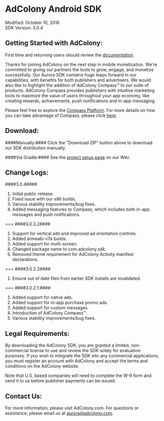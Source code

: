 AdColony Android SDK
==================================
Modified: October 10, 2016<br>
SDK Version: 3.0.4

Getting Started with AdColony:
----------------------------------
First time and returning users should review the [documentation](https://github.com/AdColony/AdColony-Android-SDK-3/wiki).

Thanks for joining AdColony on the next step in mobile monetization. We're committed to giving our partners the tools to grow, engage, and monetize successfully. Our Aurora SDK contains huge leaps forward in our capabilities, with benefits for both publishers and advertisers. We would also like to highlight the addition of AdColony Compass™ to our suite of products. AdColony Compass provides publishers with intuitive marketing tools to maximize the value of users throughout your app economy, like creating rewards, achievements, push notifications and in-app messaging.

Please feel free to explore the [Compass Platform](https://github.com/AdColony/AdColony-Android-SDK-3/wiki/Compass-Features). For more details on how you can take advantage of Compass, please click [here](https://clients.adcolony.com/compass/info).

Download:
----------------------------------
####Manually:####
Click the "Download ZIP" button above to download our SDK distribution manually.

####Via Gradle:####
See the [project setup page](https://github.com/AdColony/AdColony-Android-SDK-3/wiki/Project-Setup) on our Wiki.

Change Logs:
----------------------------------
####3.0.4####
1. Initial public release.<br>
2. Fixed issue with our x86 builds.<br>
3. Various stability improvements/bug fixes.
4. Added messaging features to Compass, which includes both in-app messages and push notifications.

===
####3.0.3.2####
1. Support for vertical ads and improved ad orientation controls.<br>
2. Added armeabi-v7a builds.<br>
3. Added support for multi-screen.<br>
4. Changed package name to com.adcolony.sdk.<br>
5. Removed theme requirement for AdColony Activity manifest declarations.

===
####3.0.2.2####
1. Ensure out of date files from earlier SDK installs are invalidated.

===
####3.0.2.1:####
1. Added support for native ads.<br>
2. Added support for in-app purchase promo ads.<br>
3. Added support for custom messages.<br>
4. Introduction of AdColony Compass™.<br>
5. Various stability improvements/bug fixes.

Legal Requirements:
----------------------------------
By downloading the AdColony SDK, you are granted a limited, non-commercial license to use and review the SDK solely for evaluation purposes.  If you wish to integrate the SDK into any commercial applications, you must register an account with AdColony and accept the terms and conditions on the AdColony website.

Note that U.S. based companies will need to complete the W-9 form and send it to us before publisher payments can be issued.


Contact Us:
----------------------------------
For more information, please visit AdColony.com. For questions or assistance, please email us at aurora@adcolony.com.
